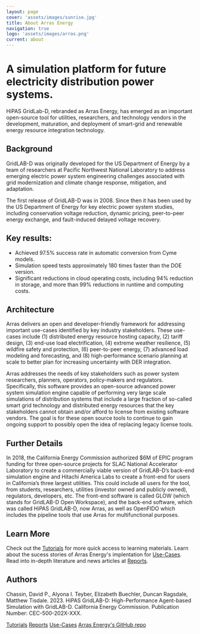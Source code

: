 ```yaml
---
layout: page
cover: 'assets/images/sunrise.jpg'
title: About Arras Energy
navigation: true
logo: 'assets/images/arras.png'
current: about
---
```



# A simulation platform for future electricity distribution power systems.

HiPAS GridLab-D, rebranded as Arras Energy, has emerged as an important open-source tool for utilities, researchers, and technology vendors in the development, maturation, and deployment of smart-grid and renewable energy resource integration technology. 

## Background

GridLAB-D was originally developed for the US Department of Energy by a team of researchers at Pacific Northwest National Laboratory to address emerging electric power system engineering challenges associated with grid modernization and climate change response, mitigation, and adaptation. 

The first release of GridLAB-D was in 2008. Since then it has been used by the US Department of Energy for key electric power system studies, including conservation voltage reduction, dynamic pricing, peer-to-peer energy exchange, and fault-induced delayed voltage recovery.

## Key results:
- Achieved 97.5% success rate in automatic conversion from Cyme models.
-  Simulation speed tests approximately 180 times faster than the DOE version.
- Significant reductions in cloud operating costs, including 94% reduction in storage, and
more than 99% reductions in runtime and computing costs.

## Architecture
Arras delivers an open and developer-friendly framework for addressing important use-cases identified by key industry stakeholders. These use-cases include (1) distributed energy resource hosting capacity, (2) tariff design, (3) end-use load electrification, (4) extreme weather resilience, (5) wildfire safety and protection, (6) peer-to-peer energy, (7) advanced load modeling and forecasting, and (8) high-performance scenario planning at scale to better plan for increasing uncertainty with DER integration.

Arras addresses the needs of key stakeholders such as power system researchers, planners, operators, policy-makers and regulators. Specifically, this software provides an open-source advanced power system simulation engine capable of performing very large scale simulations of distribution systems that include a large fraction of so-called smart grid technology and distributed energy resources that the key stakeholders cannot obtain and/or afford to license from existing software vendors. The goal is for these open source tools to continue to gain ongoing support to possibly open the idea of replacing legacy license tools.

## Further Details
In 2018, the California Energy Commission authorized $6M of EPIC program funding for three open-source projects for SLAC National Accelerator Laboratory to create a commercially viable version of GridLAB-D’s back-end simulation engine and Hitachi America Labs to create a front-end for users in California’s three largest utilities. This could include all users for the tool, from students, researchers, utilities (investor owned and publicly owned), regulators, developers, etc. The front-end software is called GLOW (which stands for GridLAB-D Open Workspace), and the back-end software, which was called HiPAS GridLAB-D, now Arras, as well as OpenFIDO which includes the pipeline tools that use Arras for multifunctional purposes.

## Learn More
Check out the [Tutorials](https://arras-energy.github.io/static-website/tutorials/) for more quick access to learning materials. Learn about the sucess stories of Arras Energy's implentation for [Use-Cases](https://arras-energy.github.io/static-website/use-cases/). Read into in-depth literature and news articles at [Reports](https://arras-energy.github.io/static-website/literature/). 

## Authors
Chassin, David P., Alyona I. Teyber, Elizabeth Buechler, Duncan Ragsdale, Matthew Tisdale. 2023. HiPAS GridLAB-D: High-Performance Agent-based Simulation with GridLAB-D.
California Energy Commission. Publication Number: CEC-500-202X-XXX.

[Tutorials]:  https://arras-energy.github.io/static-website/tutorials/
[Reports]:   https://arras-energy.github.io/static-website/literature/ 
[Use-Cases]:  https://arras-energy.github.io/static-website/use-cases/  
[Arras Energy's GitHub repo]: https://github.com/arras-energy

[Tutorials](https://arras-energy.github.io/static-website/tutorials/)
[Reports](https://arras-energy.github.io/static-website/literature/)
[Use-Cases](https://arras-energy.github.io/static-website/use-cases/)
[Arras Energy's GitHub repo](https://github.com/arras-energy)


